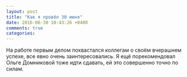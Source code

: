 ```yaml
---
layout: post
title: "Как я провёл 30 июня"
date: 2016-06-30 10:43:26 +0400
comments: true
categories: 
---
```

На работе первым делом похвастался коллегам о своём вчерашнем успехе, все явно очень заинтересовались. Я ещё порекомендовал Ольге Домниковой тоже идти сдавать, ей это совершенно точно по силам.